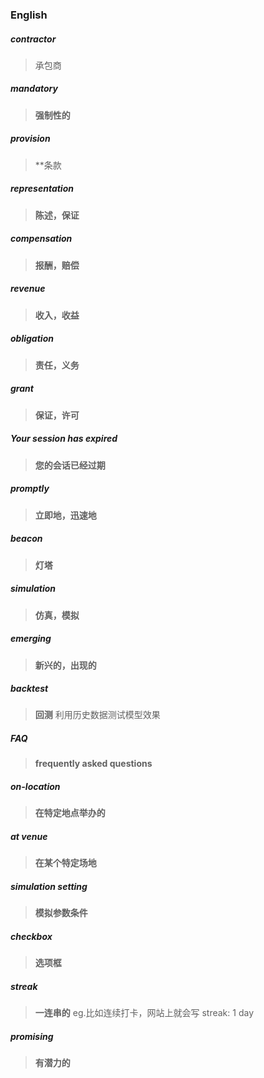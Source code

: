 










### English

##### contractor
>承包商

##### mandatory
>**强制性的**

##### provision
>**条款

##### representation
>**陈述，保证**

##### compensation
>**报酬，赔偿**

##### revenue
>**收入，收益**

##### obligation
>**责任，义务**

##### grant
>**保证，许可**

##### Your session has expired
>**您的会话已经过期**

##### promptly
>**立即地，迅速地**

##### beacon
>**灯塔**

##### simulation
>**仿真，模拟**

##### emerging
>**新兴的，出现的**

##### backtest
>**回测**
>利用历史数据测试模型效果

##### FAQ
>**frequently asked questions**

##### on-location
>**在特定地点举办的**

##### at venue
>**在某个特定场地**

##### simulation setting
>**模拟参数条件**

##### checkbox
>**选项框**

##### streak
>**一连串的**
>eg.比如连续打卡，网站上就会写 streak: 1 day

##### promising
>**有潜力的**

